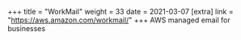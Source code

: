 +++
title = "WorkMail"
weight = 33
date = 2021-03-07
[extra]
link = "https://aws.amazon.com/workmail/"
+++
AWS managed email for businesses

